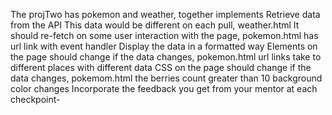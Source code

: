 The projTwo has pokemon and weather, together implements
Retrieve data from the API
    This data would be different on each pull, weather.html
    It should re-fetch on some user interaction with the page, pokemon.html has url link with event handler
Display the data in a formatted way
    Elements on the page should change if the data changes, pokemon.html url links take to different places with different data
    CSS on the page should change if the data changes, pokemom.html the berries count greater than 10 background color changes
Incorporate the feedback you get from your mentor at each checkpoint- 